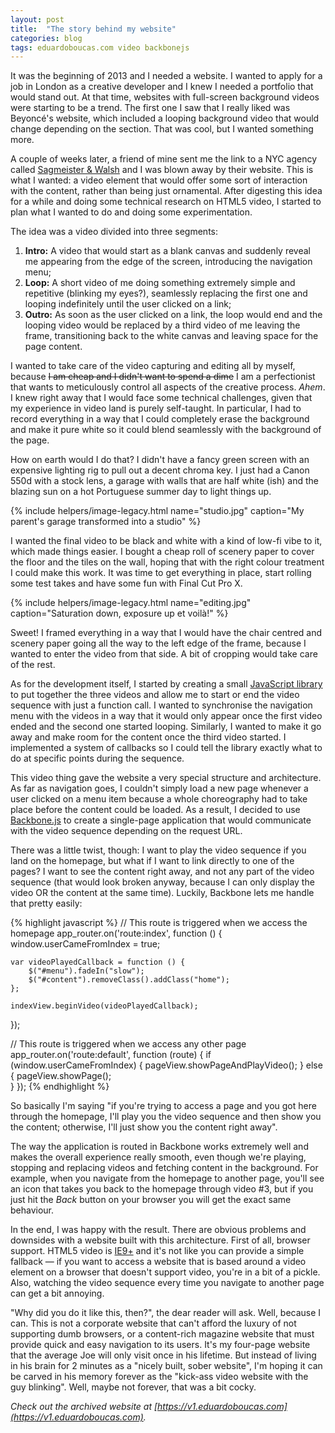 ```yaml
---
layout: post
title:  "The story behind my website"
categories: blog
tags: eduardoboucas.com video backbonejs
---
```

It was the beginning of 2013 and I needed a website. I wanted to apply for a job in London as a creative developer and I knew I needed a portfolio that would stand out. At that time, websites with full-screen background videos were starting to be a trend. The first one I saw that I really liked was Beyoncé's website, which included a looping background video that would change depending on the section. That was cool, but I wanted something more.<!--more--> 

A couple of weeks later, a friend of mine sent me the link to a NYC agency called [Sagmeister & Walsh][sagmeister] and I was blown away by their website. This is what I wanted: a video element that would offer some sort of interaction with the content, rather than being just ornamental. After digesting this idea for a while and doing some technical research on HTML5 video, I started to plan what I wanted to do and doing some experimentation. 

The idea was a video divided into three segments:

1. **Intro:** A video that would start as a blank canvas and suddenly reveal me appearing from the edge of the screen, introducing the navigation menu;
2. **Loop:** A short video of me doing something extremely simple and repetitive (blinking my eyes?), seamlessly replacing the first one and looping indefinitely until the user clicked on a link;
3. **Outro:** As soon as the user clicked on a link, the loop would end and the looping video would be replaced by a third video of me leaving the frame, transitioning back to the white canvas and leaving space for the page content.

I wanted to take care of the video capturing and editing all by myself, because <s>I am cheap and I didn't want to spend a dime</s> I am a perfectionist that wants to meticulously control all aspects of the creative process. *Ahem*. I knew right away that I would face some technical challenges, given that my experience in video land is purely self-taught. In particular, I had to record everything in a way that I could completely erase the background and make it pure white so it could blend seamlessly with the background of the page.

How on earth would I do that? I didn't have a fancy green screen with an expensive lighting rig to pull out a decent chroma key. I just had a Canon 550d with a stock lens, a garage with walls that are half white (ish) and the blazing sun on a hot Portuguese summer day to light things up.

{% include helpers/image-legacy.html name="studio.jpg" caption="My parent's garage transformed into a studio" %}

I wanted the final video to be black and white with a kind of low-fi vibe to it, which made things easier. I bought a cheap roll of scenery paper to cover the floor and the tiles on the wall, hoping that with the right colour treatment I could make this work. It was time to get everything in place, start rolling some test takes and have some fun with Final Cut Pro X.

{% include helpers/image-legacy.html name="editing.jpg" caption="Saturation down, exposure up et voilà!" %}

Sweet! I framed everything in a way that I would have the chair centred and scenery paper going all the way to the left edge of the frame, because I wanted to enter the video from that side. A bit of cropping would take care of the rest.

As for the development itself, I started by creating a small [JavaScript library][videolooper] to put together the three videos and allow me to start or end the video sequence with just a function call. I wanted to synchronise the navigation menu with the videos in a way that it would only appear once the first video ended and the second one started looping. Similarly, I wanted to make it go away and make room for the content once the third video started. I implemented a system of callbacks so I could tell the library exactly what to do at specific points during the sequence.

This video thing gave the website a very special structure and architecture. As far as navigation goes, I couldn't simply load a new page whenever a user clicked on a menu item because a whole choreography had to take place before the content could be loaded. As a result, I decided to use [Backbone.js][backbonejs] to create a single-page application that would communicate with the video sequence depending on the request URL.

There was a little twist, though: I want to play the video sequence if you land on the homepage, but what if I want to link directly to one of the pages? I want to see the content right away, and not any part of the video sequence (that would look broken anyway, because I can only display the video OR the content at the same time). Luckily, Backbone lets me handle that pretty easily:

{% highlight javascript %}
// This route is triggered when we access the homepage
app_router.on('route:index', function () {
	window.userCameFromIndex = true;

	var videoPlayedCallback = function () {
		$("#menu").fadeIn("slow");
		$("#content").removeClass().addClass("home");
	};

	indexView.beginVideo(videoPlayedCallback);
});

// This route is triggered when we access any other page
app_router.on('route:default', function (route) {
	if (window.userCameFromIndex) {
		pageView.showPageAndPlayVideo();
	} else {
		pageView.showPage();					
	}
});
{% endhighlight %}

So basically I'm saying "if you're trying to access a page and you got here through the homepage, I'll play you the video sequence and then show you the content; otherwise, I'll just show you the content right away".

The way the application is routed in Backbone works extremely well and makes the overall experience really smooth, even though we're playing, stopping and replacing videos and fetching content in the background. For example, when you navigate from the homepage to another page, you'll see an icon that takes you back to the homepage through video #3, but if you just hit the _Back_ button on your browser you will get the exact same behaviour.

In the end, I was happy with the result. There are obvious problems and downsides with a website built with this architecture. First of all, browser support. HTML5 video is [IE9+][caniusehtml5video] and it's not like you can provide a simple fallback — if you want to access a website that is based around a video element on a browser that doesn't support video, you're in a bit of a pickle. Also, watching the video sequence every time you navigate to another page can get a bit annoying. 

"Why did you do it like this, then?", the dear reader will ask. Well, because I can. This is not a corporate website that can't afford the luxury of not supporting dumb browsers, or a content-rich magazine website that must provide quick and easy navigation to its users. It's my four-page website that the average Joe will only visit once in his lifetime. But instead of living in his brain for 2 minutes as a "nicely built, sober website", I'm hoping it can be carved in his memory forever as the "kick-ass video website with the guy blinking". Well, maybe not forever, that was a bit cocky.<!--tomb-->

_Check out the archived website at [https://v1.eduardoboucas.com](https://v1.eduardoboucas.com)._

[sagmeister]: http://www.sagmeisterwalsh.com/ "Sagmeister & Walsh website"
[videolooper]: https://github.com/eduardoboucas/eduardoboucas.github.io/blob/master/js/VideoLooper.js "VideoLooper.js library"
[backbonejs]: http://backbonejs.org/ "Backbone.js website"
[caniusehtml5video]: http://caniuse.com/#feat=video "HTML5 video browser support from caniuse.com"
